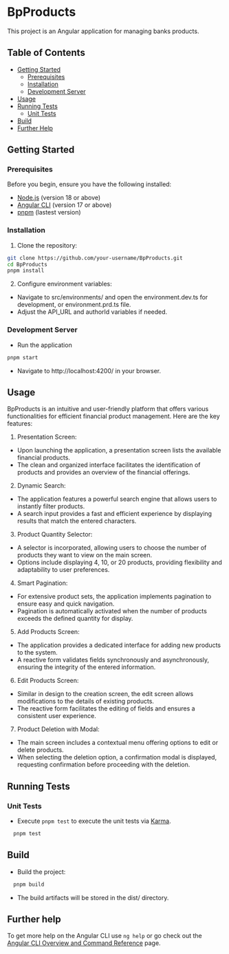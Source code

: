 # BpProducts

This project is an Angular application for managing banks products.

## Table of Contents

- [Getting Started](#getting-started)
  - [Prerequisites](#prerequisites)
  - [Installation](#installation)
  - [Development Server](#development-server)
- [Usage](#usage)
- [Running Tests](#running-tests)
  - [Unit Tests](#unit-tests)
- [Build](#build)
- [Further Help](#further-help)

## Getting Started

### Prerequisites

Before you begin, ensure you have the following installed:

- [Node.js](https://nodejs.org/en/) (version 18 or above)
- [Angular CLI](https://angular.io/cli) (version 17 or above)
- [pnpm](https://pnpm.io/installation) (lastest version)

### Installation

1. Clone the repository:

```bash
git clone https://github.com/your-username/BpProducts.git
cd BpProducts
pnpm install
```

2. Configure environment variables:

- Navigate to src/environments/ and open the environment.dev.ts for development, or environment.prd.ts file.
- Adjust the API_URL and authorId variables if needed.

### Development Server

- Run the application

```bash
pnpm start
```

- Navigate to http://localhost:4200/ in your browser.

## Usage

BpProducts is an intuitive and user-friendly platform that offers various functionalities for efficient financial product management. Here are the key features:

1. Presentation Screen:

- Upon launching the application, a presentation screen lists the available financial products.
- The clean and organized interface facilitates the identification of products and provides an overview of the financial offerings.

2. Dynamic Search:

- The application features a powerful search engine that allows users to instantly filter products.
- A search input provides a fast and efficient experience by displaying results that match the entered characters.

3. Product Quantity Selector:

- A selector is incorporated, allowing users to choose the number of products they want to view on the main screen.
- Options include displaying 4, 10, or 20 products, providing flexibility and adaptability to user preferences.

4. Smart Pagination:

- For extensive product sets, the application implements pagination to ensure easy and quick navigation.
- Pagination is automatically activated when the number of products exceeds the defined quantity for display.

5. Add Products Screen:

- The application provides a dedicated interface for adding new products to the system.
- A reactive form validates fields synchronously and asynchronously, ensuring the integrity of the entered information.

6. Edit Products Screen:

- Similar in design to the creation screen, the edit screen allows modifications to the details of existing products.
- The reactive form facilitates the editing of fields and ensures a consistent user experience.

7. Product Deletion with Modal:

- The main screen includes a contextual menu offering options to edit or delete products.
- When selecting the deletion option, a confirmation modal is displayed, requesting confirmation before proceeding with the deletion.

## Running Tests

### Unit Tests

- Execute `pnpm test` to execute the unit tests via [Karma](https://karma-runner.github.io).

```bash
  pnpm test
```

## Build

- Build the project:

```bash
  pnpm build
```

- The build artifacts will be stored in the dist/ directory.

## Further help

To get more help on the Angular CLI use `ng help` or go check out the [Angular CLI Overview and Command Reference](https://angular.io/cli) page.
